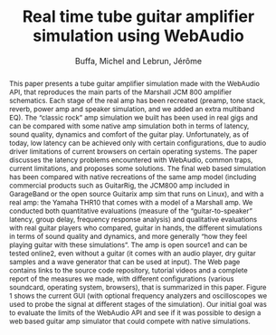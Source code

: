 --- 
  title: "Real time tube guitar amplifier simulation using WebAudio" 
  abstract: "This paper presents a tube guitar amplifier simulation made with the WebAudio API, that reproduces the main parts of the Marshall JCM 800 amplifier schematics. Each stage of the real amp has been recreated (preamp, tone stack, reverb, power amp and speaker simulation, and we added an extra multiband EQ). The “classic rock” amp simulation we built has been used in real gigs and can be compared with some native amp simulation both in terms of latency, sound quality, dynamics and comfort of the guitar play. Unfortunately, as of today, low latency can be achieved only with certain configurations, due to audio driver limitations of current browsers on certain operating systems. The paper discusses the latency problems encountered with WebAudio, common traps, current limitations, and proposes some solutions. The final web based simulation has been compared with native recreations of the same amp model (including commercial products such as GuitarRig, the JCM800 amp included in GarageBand or the open source Guitarix amp sim that runs on Linux), and with a real amp: the Yamaha THR10 that comes with a model of a Marshall amp. We conducted both quantitative evaluations (measure of the “guitar-to-speaker” latency, group delay, frequency response analysis) and qualitative evaluations with real guitar players who compared, guitar in hands, the different simulations in terms of sound quality and dynamics, and more generally “how they feel playing guitar with these simulations”. The amp is open source1 and can be tested online2, even without a guitar (it comes with an audio player, dry guitar samples and a wave generator that can be used at input). The Web page contains links to the source code repository, tutorial videos and a complete report of the measures we made, with different configurations (various soundcard, operating system, browsers), that is summarized in this paper. Figure 1 shows the current GUI (with optional frequency analyzers and oscilloscopes we used to probe the signal at different stages of the simulation). Our initial goal was to evaluate the limits of the WebAudio API and see if it was possible to design a web based guitar amp simulator that could compete with native simulations." 
  address: "London" 
  author: "Buffa, Michel and Lebrun, Jérôme" 
  booktitle: "Proceedings of the International Web Audio Conference" 
  editor: "Thalmann, Florian and Ewert, Sebastian" 
  month: "Proceedings of the International Web Audio Conference"
  pages: "1--9" 
  publisher: "Queen Mary University of London" 
  series: "WAC '17"
  type: "Paper"  
  year: "2017" 
  id: "2017_26" 
  tags: year2017 
  pdflink: /_data/papers/pdf/2017/2017_26.pdf
  ISSN: Can't find it!
---